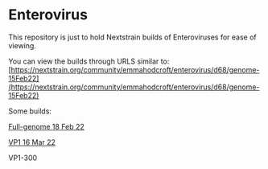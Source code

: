 # Enterovirus
This repository is just to hold Nextstrain builds of Enteroviruses for ease of viewing.

You can view the builds through URLS similar to:
[https://nextstrain.org/community/emmahodcroft/enterovirus/d68/genome-15Feb22](https://nextstrain.org/community/emmahodcroft/enterovirus/d68/genome-15Feb22)

Some builds:

[Full-genome 18 Feb 22](https://nextstrain.org/community/emmahodcroft/enterovirus/d68/genome-18Feb22)

[VP1 16 Mar 22](https://nextstrain.org/community/emmahodcroft/enterovirus/d68/vp1-16Mar22)

VP1-300 